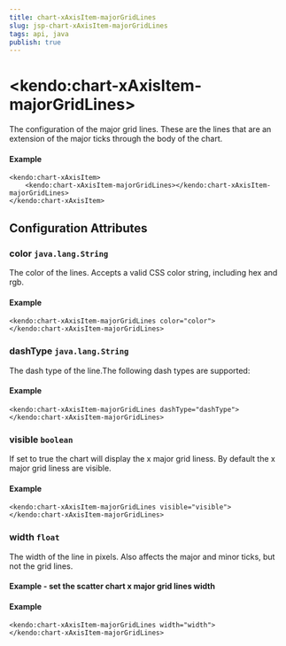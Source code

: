 ```yaml
---
title: chart-xAxisItem-majorGridLines
slug: jsp-chart-xAxisItem-majorGridLines
tags: api, java
publish: true
---
```


# \<kendo:chart-xAxisItem-majorGridLines\>

The configuration of the major grid lines. These are the lines that are an extension of the major ticks through the
body of the chart.

#### Example
    <kendo:chart-xAxisItem>
        <kendo:chart-xAxisItem-majorGridLines></kendo:chart-xAxisItem-majorGridLines>
    </kendo:chart-xAxisItem>

## Configuration Attributes

### color `java.lang.String`

The color of the lines. Accepts a valid CSS color string, including hex and rgb.

#### Example
    <kendo:chart-xAxisItem-majorGridLines color="color">
    </kendo:chart-xAxisItem-majorGridLines>

### dashType `java.lang.String`

The dash type of the line.The following dash types are supported:

#### Example
    <kendo:chart-xAxisItem-majorGridLines dashType="dashType">
    </kendo:chart-xAxisItem-majorGridLines>

### visible `boolean`

If set to true the chart will display the x major grid liness. By default the x major grid liness are visible.

#### Example
    <kendo:chart-xAxisItem-majorGridLines visible="visible">
    </kendo:chart-xAxisItem-majorGridLines>

### width `float`

The width of the line in pixels. Also affects the major and minor ticks, but not the grid lines.
#### Example - set the scatter chart x major grid lines width

#### Example
    <kendo:chart-xAxisItem-majorGridLines width="width">
    </kendo:chart-xAxisItem-majorGridLines>

